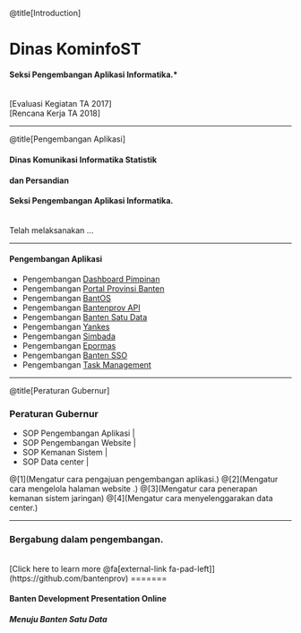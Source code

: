 
@title[Introduction]

# Dinas <span class="gold">KominfoST</span>

#### Seksi Pengembangan Aplikasi Informatika.*
<br>
<div class="byline front">[Evaluasi Kegiatan TA 2017]</div>
<div class="byline front">[Rencana Kerja TA 2018]</div>

---

@title[Pengembangan Aplikasi]

#### Dinas Komunikasi <span class="gold">Informatika</span> Statistik
#### dan Persandian
#### Seksi Pengembangan Aplikasi Informatika.
<br>
<span class="aside">Telah melaksanakan ...</span>

---
#### Pengembangan Aplikasi
- Pengembangan [Dashboard Pimpinan](http://dashboard-01.dev.bantenprov.go.id/)
- Pengembangan [Portal Provinsi Banten](http://portal-01.dev.bantenprov.go.id/)
- Pengembangan [BantOS](http://linux.dev.bantenprov.go.id/)
- Pengembangan [Bantenprov API](http://api-01.dev.bantenprov.go.id/)
- Pengembangan [Banten Satu Data](http://satudata-01.dev.bantenprov.go.id/)
- Pengembangan [Yankes](http://yankes-01.dev.bantenprov.go.id/)
- Pengembangan [Simbada](http://simbada-01.dev.bantenprov.go.id/)
- Pengembangan [Epormas](http://epormas-01.dev.bantenprov.go.id/)
- Pengembangan [Banten SSO](https://sso.dev.bantenprov.go.id:9443/cas)
- Pengembangan [Task Management](http://task-01.dev.bantenprov.go.id/)
---

@title[Peraturan Gubernur]

### <span class="gold">Peraturan Gubernur</span>

- SOP Pengembangan Aplikasi |
- SOP Pengembangan Website |
- SOP Kemanan Sistem |
- SOP Data center |

@[1](Mengatur cara pengajuan pengembangan aplikasi.)
@[2](Mengatur cara mengelola halaman website .)
@[3](Mengatur cara penerapan kemanan sistem jaringan)
@[4](Mengatur cara menyelenggarakan data center.)

---

### Bergabung dalam pengembangan.
<br>
[Click here to learn more @fa[external-link fa-pad-left]](https://github.com/bantenprov)
=======

#### Banten Development Presentation Online

##### Menuju Banten Satu Data
